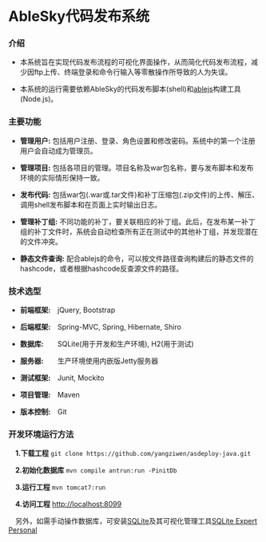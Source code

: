 # AbleSky代码发布系统

### 介绍
- 本系统旨在实现代码发布流程的可视化界面操作，从而简化代码发布流程，减少因ftp上传、终端登录和命令行输入等零散操作所导致的人为失误。

- 本系统的运行需要依赖AbleSky的代码发布脚本(shell)和[ablejs](https://github.com/ablesky/ablejs)构建工具(Node.js)。

### 主要功能

- **管理用户:** 包括用户注册、登录、角色设置和修改密码。系统中的第一个注册用户会自动成为管理员。

- **管理项目:** 包括各项目的管理。项目名称及war包名称，要与发布脚本和发布环境的实际情形保持一致。

- **发布代码:** 包括war包(.war或.tar文件)和补丁压缩包(.zip文件)的上传、解压、调用shell发布脚本和在页面上实时输出日志。

- **管理补丁组:** 不同功能的补丁，要关联相应的补丁组。此后，在发布某一补丁组的补丁文件时，系统会自动检查所有正在测试中的其他补丁组，并发现潜在的文件冲突。

- **静态文件查询:** 配合ablejs的命令，可以按文件路径查询构建后的静态文件的hashcode，或者根据hashcode反查源文件的路径。

### 技术选型

- **前端框架:**&ensp;&ensp;jQuery, Bootstrap

- **后端框架:**&ensp;&ensp;Spring-MVC, Spring, Hibernate, Shiro

- **数据库:**&ensp;&ensp;&ensp;&ensp;SQLite(用于开发和生产环境), H2(用于测试)
 
- **服务器:**&ensp;&ensp;&ensp;&ensp;生产环境使用内嵌版Jetty服务器

- **测试框架:**&ensp;&ensp;Junit, Mockito

- **项目管理:**&ensp;&ensp;Maven

- **版本控制:**&ensp;&ensp;Git

### 开发环境运行方法

 &ensp;&ensp;**1.下载工程**  `git clone https://github.com/yangziwen/asdeploy-java.git`

 &ensp;&ensp;**2.初始化数据库**  `mvn compile antrun:run -PinitDb`

 &ensp;&ensp;**3.运行工程**  `mvn tomcat7:run`

 &ensp;&ensp;**4.访问工程** [http://localhost:8099](http://localhost:8099)

 &ensp;&ensp;另外，如需手动操作数据库，可安装[SQLite](http://www.sqlite.org/download.html)及其可视化管理工具[SQLite Expert Personal](http://www.sqliteexpert.com/download.html)
